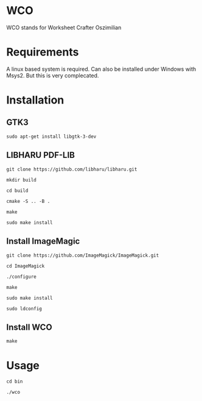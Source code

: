 # WCO
WCO stands for Worksheet Crafter Oszimilian

# Requirements
A linux based system is required. 
Can also be installed under Windows with Msys2. But this is very complecated. 

# Installation

## GTK3
```
sudo apt-get install libgtk-3-dev
```

## LIBHARU PDF-LIB
```
git clone https://github.com/libharu/libharu.git

mkdir build

cd build

cmake -S .. -B .

make

sudo make install
```

## Install ImageMagic
```
git clone https://github.com/ImageMagick/ImageMagick.git

cd ImageMagick

./configure

make

sudo make install

sudo ldconfig
```

## Install WCO
```
make
```

# Usage
```
cd bin

./wco
```
